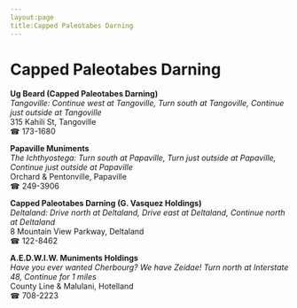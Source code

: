 ```yaml
---
layout:page
title:Capped Paleotabes Darning
---
```

# Capped Paleotabes Darning

**Ug Beard (Capped Paleotabes Darning)**  
_Tangoville: Continue west at Tangoville, Turn south at Tangoville, Continue just outside at Tangoville_  
315 Kahili St, Tangoville  
☎ 173-1680



**Papaville Muniments**  
_The Ichthyostega: Turn south at Papaville, Turn just outside at Papaville, Continue just outside at Papaville_  
Orchard & Pentonville, Papaville  
☎ 249-3906



**Capped Paleotabes Darning (G. Vasquez Holdings)**  
_Deltaland: Drive north at Deltaland, Drive east at Deltaland, Continue north at Deltaland_  
8 Mountain View Parkway, Deltaland  
☎ 122-8462



**A.E.D.W.I.W. Muniments Holdings**  
_Have you ever wanted Cherbourg? We have Zeidae! 
Turn north at Interstate 48, Continue for 1 miles_  
County Line & Malulani, Hotelland  
☎ 708-2223



